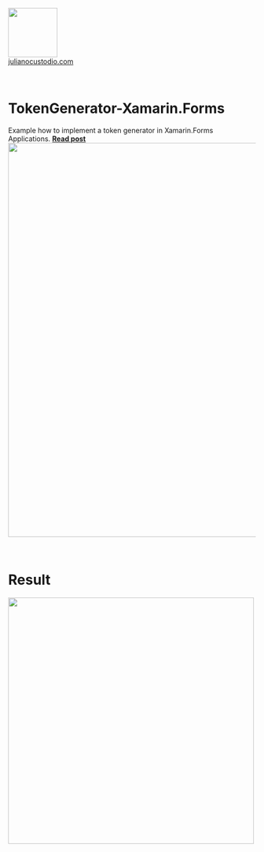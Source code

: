 

  <a href="http://julianocustodio.com" target="_blank"><image width="100px" src="https://julianocustodiosite.files.wordpress.com/2017/02/cropped-logojuliano.png?w=300&h=300&crop=1"/></a>
 <br/><a href="http://julianocustodio.com">julianocustodio.com</a>

 
<br/>

# TokenGenerator-Xamarin.Forms
Example how to implement a token generator in Xamarin.Forms Applications.
<a href="https://julianocustodio.com/token" target="_blank"><b> Read post</b></a></br> 
<a href="https://julianocustodio.com/token">
<image width="800px" src="https://julianocustodiosite.files.wordpress.com/2018/10/walltoken.png?w=1462"/></a>

<br/>


# Result
<p>
  <image height="500px"src="https://julianocustodiosite.files.wordpress.com/2018/10/screenshot-1538967985231.jpg"/> 
</p>




